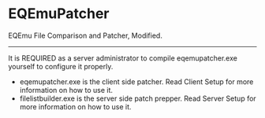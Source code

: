 # EQEmuPatcher

EQEmu File Comparison and Patcher, Modified.

---
It is REQUIRED as a server administrator to compile eqemupatcher.exe yourself to configure it properly.
* eqemupatcher.exe is the client side patcher. Read Client Setup for more information on how to use it.
* filelistbuilder.exe is the server side patch prepper. Read Server Setup for more information on how to use it.


